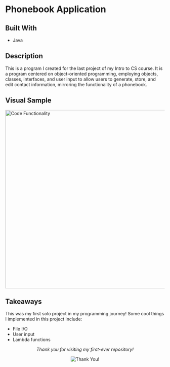 # Phonebook Application

## Built With
- Java

## Description

This is a program I created for the last project of my Intro to CS course. It is a program centered on object-oriented programming, employing objects, classes, interfaces, and user input to allow users to generate, store, and edit contact information, mirroring the functionality of a phonebook.

## Visual Sample

<img src="https://media.giphy.com/media/v1.Y2lkPTc5MGI3NjExOHprYWtiY2ZjNnp2ODlvb2ozanN0cGpnbmhyY3FvZHI1MHc1c2lyOSZlcD12MV9pbnRlcm5hbF9naWZfYnlfaWQmY3Q9Zw/jthNWqqhrnFzgFlk10/giphy.gif" alt="Code Functionality" style="width:1000px; height:563px;">

## Takeaways

This was my first solo project in my programming journey! Some cool things I implemented in this project include:
- File I/O
- User input
- Lambda functions

<p align="center">
  <i> Thank you for visiting my first-ever repository! </i>
</p>

<p align="center">
  <img src="https://media.giphy.com/media/xUPGcg1IJEKGCI6r5e/giphy.gif" alt="Thank You!">
</p>
